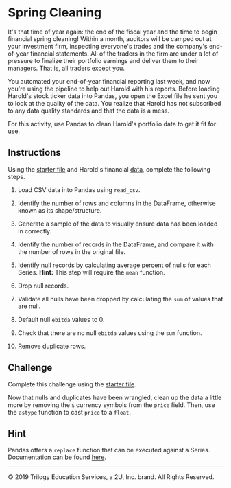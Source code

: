 # Spring Cleaning

It's that time of year again: the end of the fiscal year and the time to begin financial spring cleaning! Within a month, auditors will be camped out at your investment firm, inspecting everyone's trades and the company's end-of-year financial statements. All of the traders in the firm are under a lot of pressure to finalize their portfolio earnings and deliver them to their managers. That is, all traders except you.

You automated your end-of-year financial reporting last week, and now you're using the pipeline to help out Harold with his reports. Before loading Harold's stock ticker data into Pandas, you open the Excel file he sent you to look at the quality of the data. You realize that Harold has not subscribed to any data quality standards and that the data is a mess.

For this activity, use Pandas to clean Harold's portfolio data to get it fit for use.

## Instructions

Using the [starter file](Unsolved/Core/spring_cleaning.ipynb) and Harold's financial [data](Resources/stock_data.csv), complete the following steps.

1. Load CSV data into Pandas using `read_csv`.

2. Identify the number of rows and columns in the DataFrame, otherwise known as its shape/structure.

3. Generate a sample of the data to visually ensure data has been loaded in correctly.

4. Identify the number of records in the DataFrame, and compare it with the number of rows in the original file.

5. Identify null records by calculating average percent of nulls for each Series. **Hint:** This step will require the `mean` function.

6. Drop null records.

7. Validate all nulls have been dropped by calculating the `sum` of values that are null.

8. Default null `ebitda` values to 0.

9. Check that there are no null `ebitda` values using the `sum` function.

10. Remove duplicate rows.

## Challenge

Complete this challenge using the [starter file](Unsolved/Challenge/spring_cleaning.ipynb).

Now that nulls and duplicates have been wrangled, clean up the data a little more by removing the `$` currency symbols from the `price` field. Then, use the `astype` function to cast `price` to a `float`.

## Hint

Pandas offers a `replace` function that can be executed against a Series. Documentation can be found [here](https://pandas.pydata.org/pandas-docs/stable/reference/api/pandas.Series.replace.html).

---

© 2019 Trilogy Education Services, a 2U, Inc. brand. All Rights Reserved.
